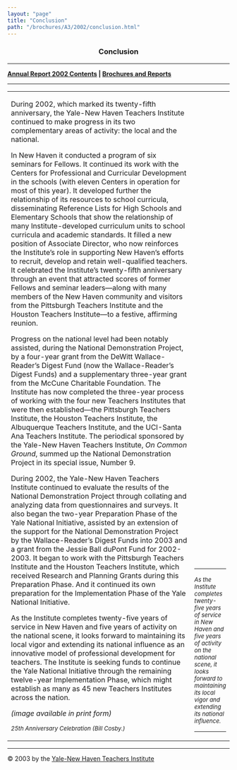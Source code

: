 ```yaml
---
layout: "page"
title: "Conclusion"
path: "/brochures/A3/2002/conclusion.html"
---
```

<main>
<center>
<a name="top"></a><b><h3>Conclusion</h3></b></center>
<hr/>
<b><a href="index.html">Annual Report 2002 Contents</a>
| <a href="..\..\">Brochures and Reports</a></b>
<hr/>
<table cellpadding="2">
<tbody><tr>
<td width="85%"><p>During 2002, which marked its twenty-fifth anniversary, the Yale-New Haven Teachers Institute continued to make progress in its two complementary areas of activity: the local and the national.
</p><p>In New Haven it conducted a program of six seminars for Fellows. It continued its work with the Centers for Professional and Curricular Development in the schools (with eleven Centers in operation for most of this year). It developed further the relationship of its resources to school curricula, disseminating Reference Lists for High Schools and Elementary Schools that show the relationship of many Institute-developed curriculum units to school curricula and academic standards. It filled a new position of Associate Director, who now reinforces the Institute’s role in supporting New Haven’s efforts to recruit, develop and retain well-qualified teachers. It celebrated the Institute’s twenty-fifth anniversary through an event that attracted scores of former Fellows and seminar leaders—along with many members of the New Haven community and visitors from the Pittsburgh Teachers Institute and the Houston Teachers Institute—to a festive, affirming reunion. 
</p><p>Progress on the national level had been notably assisted, during the National Demonstration Project, by a four-year grant from the DeWitt Wallace-Reader’s Digest Fund (now the Wallace-Reader’s Digest Funds) and a supplementary three-year grant from the McCune Charitable Foundation. The Institute has now completed the three-year process of working with the four new Teachers Institutes that were then established—the Pittsburgh Teachers Institute, the Houston Teachers Institute, the Albuquerque Teachers Institute, and the UCI-Santa Ana Teachers Institute. The periodical sponsored by the Yale-New Haven Teachers Institute, <i>On Common Ground</i>, summed up the National Demonstration Project in its special issue, Number 9.
</p><p>During 2002, the Yale-New Haven Teachers Institute continued to evaluate the results of the National Demonstration Project through collating and analyzing data from questionnaires and surveys. It also began the two-year Preparation Phase of the Yale National Initiative, assisted by an extension of the support for the National Demonstration Project by the Wallace-Reader’s Digest Funds into 2003 and a grant from the Jessie Ball duPont Fund for 2002-2003. It began to work with the Pittsburgh Teachers Institute and the Houston Teachers Institute, which received Research and Planning Grants during this Preparation Phase. And it continued its own preparation for the Implementation Phase of the Yale National Initiative.
</p><p>As the Institute completes twenty-five years of service in New Haven and five years of activity on the national scene, it looks forward to maintaining its local vigor and extending its national influence as an innovative model of professional development for teachers. The Institute is seeking funds to continue the Yale National Initiative through the remaining twelve-year Implementation Phase, which might establish as many as 45 new Teachers Institutes across the nation.
<!-- IMAGE CAPTION BELOW -->
</p><p><i>(image available in print form)</i>
</p><p><font size="-1"><i>25th Anniversary Celebration (Bill Cosby.)
</i></font>
</p></td>
<!-- CALLOUT/SIDEBAR BELOW -->
<td valign="bottom">
<hr/><font size="-1"><i>As the Institute completes twenty-five years of service in New Haven and five years of activity on the national scene, it looks forward to maintaining its local vigor and extending its national influence.
</i></font>
<hr/>
</td>
</tr>
</tbody></table>
<hr/>
<div align="LEFT">© 2003 by the <a href="/">Yale-New Haven Teachers Institute</a>
</div></main>